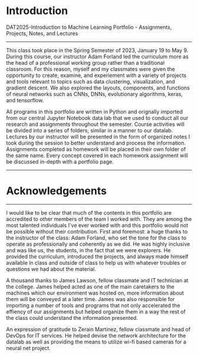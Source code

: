 # Introduction
DAT2025-Introduction to Machine Learning Portfolio - Assignments, Projects, Notes, and Lectures

---
This class took place in the Spring Semester of 2023, January 19 to May 9. During this course, our instructor Adam Forland led the curriculum more as the head of a professional working group rather than a traditional classroom. For this reason, myself and my classmates were given the opportunity to create, examine, and experiement with a variety of projects and tools relevant to topics such as data clustering, visualization, and gradient descent. We also explored the layouts, components, and functions of neural networks such as CNNs, DNNs, evolutionary algorithms, keras, and tensorflow. 

All programs in this portfolio are written in Python and orignally imported from our central Jupyter Notebook data lab that we used to conduct all our research and assignments throughout the semester. Course activities will be divided into a series of folders, similar in a manner to our datalab. Lectures by our instructor will be presented in the form of organized notes I took during the session to better understand and process the information. Assignments completed as homework will be placed in their own folder of the same name. Every concept covered in each homework assignment will be discussed in-depth with a portfolio page.

---
# Acknowledgements
---
I would like to be clear that much of the contents in this portfolio are accredited to other members of the team I worked with. They are among the most talented individuals I've ever worked with and this portfolio would not be possible without their contribution. First and foremost: a huge thanks to the instructor of the class: Adam Forland, who set the tone for the class to operate as professionally and coherently as we did. He was highly inclusive and was like us, the students, in the fact that we were explorers. He provided the curriculum, introduced the projects, and always made himself available in class and outside of class to help us with whatever troubles or questions we had about the material. 

A thousand thanks to James Lawson, fellow classmate and IT technician at the college. James helped acted as one of the main caretakers to the machines which our environment was hosted on, more information about them will be conveyed at a later time. James was also responsible for importing a number of tools and programs that not only accelerated the effiency of our assignments but helped organize them in a way the rest of the class could understand the information presented. 

An expression of gratitude to Zerain Martinez, fellow classmate and head of DevOps for IT services. He helped devise the network architecture for the datalab as well as providing the means to utilize wi-fi based cameras for a neural net project.
